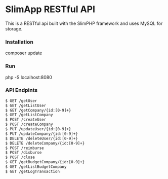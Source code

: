 # SlimApp RESTful API

This is a RESTful api built with the SlimPHP framework and uses MySQL for storage.

### Installation
composer update

### Run

php -S localhost:8080

### API Endpints
```sh
$ GET /getUser
$ GET /getListUser
$ GET /getCompany/{id:[0-9]+}
$ GET /getListCompany
$ POST /createUser
$ POST /createCompany
$ PUT /updateUser/{id:[0-9]+}
$ PUT /updateCompany/{id:[0-9]+}
$ DELETE /deleteUser/{id:[0-9]+}
$ DELETE /deleteCompany/{id:[0-9]+}
$ POST /reimburse
$ POST /disburse
$ POST /close
$ GET /getBudgetCompany/{id:[0-9]+}
$ GET /getListBudgetCompany
$ GET /getLogTransaction
```
